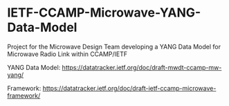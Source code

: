 # IETF-CCAMP-Microwave-YANG-Data-Model
Project for the Microwave Design Team developing a YANG Data Model for Microwave Radio Link within CCAMP/IETF

YANG Data Model: https://datatracker.ietf.org/doc/draft-mwdt-ccamp-mw-yang/

Framework: https://datatracker.ietf.org/doc/draft-ietf-ccamp-microwave-framework/
